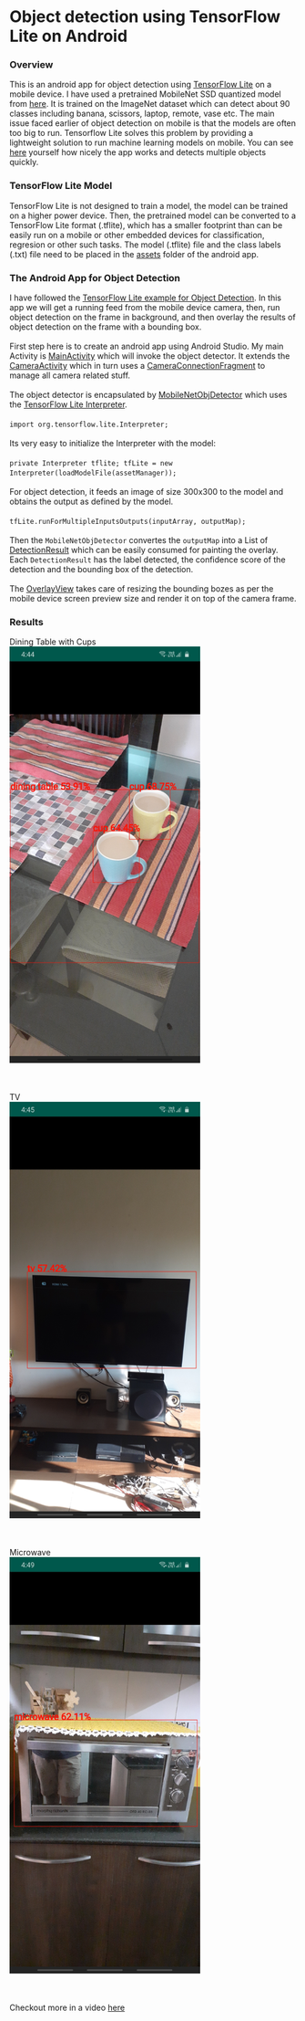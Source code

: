 # Object detection using TensorFlow Lite on Android
### Overview
This is an android app for object detection using [TensorFlow Lite](https://www.tensorflow.org/lite) on a mobile device. I have used a pretrained MobileNet SSD quantized model from [here](https://storage.googleapis.com/download.tensorflow.org/models/tflite/coco_ssd_mobilenet_v1_1.0_quant_2018_06_29.zip). It is  trained on the ImageNet dataset which can detect about 90 classes including banana, scissors, laptop, remote, vase etc. The main issue faced earlier of object detection on mobile is that the models are often too big to run. Tensorflow Lite solves this problem by providing a lightweight solution to run machine learning models on mobile. You can see [here](https://drive.google.com/file/d/0B_1Jj2xWSEEWd1FTdlkyZkZBYzQtMm82WlpHZGwxYVY5ZG9v/view?usp=sharing) yourself how nicely the app works and detects multiple objects quickly.

### TensorFlow Lite Model
TensorFlow Lite is not designed to train a model, the model can be trained on a higher power device. Then, the pretrained model can be converted to a TensorFlow Lite format (.tflite), which has a smaller footprint than can be easily run on a mobile or other embedded devices for classification, regresion or other such tasks. The model (.tflite) file and the class labels (.txt) file need to be placed in the [assets](https://github.com/mrinalTheCoder/ObjectDetectionApp/tree/master/app/src/main/assets) folder of the android app.

### The Android App for Object Detection
I have followed the [TensorFlow Lite example for Object Detection](https://github.com/tensorflow/examples/tree/master/lite/examples/object_detection).
In this app we will get a running feed from the mobile device camera, then, run object detection on the frame in background, and then overlay the results of object detection on the frame with a bounding box.<br/><br/>
First step here is to create an android app using Android Studio. My main Activity is [MainActivity](https://github.com/mrinalTheCoder/ObjectDetectionApp/blob/master/app/src/main/java/com/objdetector/MainActivity.java) which will invoke the object detector. It extends the [CameraActivity](https://github.com/mrinalTheCoder/ObjectDetectionApp/blob/master/app/src/main/java/com/objdetector/CameraActivity.java) which in turn uses a [CameraConnectionFragment](https://github.com/mrinalTheCoder/ObjectDetectionApp/blob/master/app/src/main/java/com/objdetector/CameraConnectionFragment.java) to manage all camera related stuff.<br/><br/>
The object detector is encapsulated by [MobileNetObjDetector](https://github.com/mrinalTheCoder/ObjectDetectionApp/blob/master/app/src/main/java/com/objdetector/deepmodel/MobileNetObjDetector.java) which uses the [TensorFlow Lite Interpreter](https://www.tensorflow.org/lite/guide/inference#load_and_run_a_model_in_java).<br/><br/>
`import org.tensorflow.lite.Interpreter;`<br/><br/>
Its very easy to initialize the Interpreter with the model:<br/><br/>
`private Interpreter tflite;
tfLite = new Interpreter(loadModelFile(assetManager));`<br/><br/>
For object detection, it feeds an image of size 300x300 to the model and obtains the output as defined by the model.<br/><br/>
`tfLite.runForMultipleInputsOutputs(inputArray, outputMap);`<br/><br/>
Then the `MobileNetObjDetector` convertes the `outputMap` into a List of [DetectionResult](https://github.com/mrinalTheCoder/ObjectDetectionApp/blob/master/app/src/main/java/com/objdetector/deepmodel/DetectionResult.java) which can be easily consumed for painting the overlay. Each `DetectionResult` has the label detected, the confidence score of the detection and the bounding box of the detection.<br/><br/>
The [OverlayView](https://github.com/mrinalTheCoder/ObjectDetectionApp/blob/master/app/src/main/java/com/objdetector/customview/OverlayView.java) takes care of resizing the bounding bozes as per the mobile device screen preview size and render it on top of the camera frame.

### Results
Dining Table with Cups<br/>
<img src="results/cups.jpg" width="335" height="730" />

<br/><br/>TV<br/>
<img src="results/tv.jpg" width="335" height="730" />

<br/><br/>Microwave<br/>
<img src="results/microwave.jpg" width="335" height="730" />

<br/><br/>Checkout more in a video [here](https://drive.google.com/file/d/0B_1Jj2xWSEEWd1FTdlkyZkZBYzQtMm82WlpHZGwxYVY5ZG9v/view?usp=sharing)
